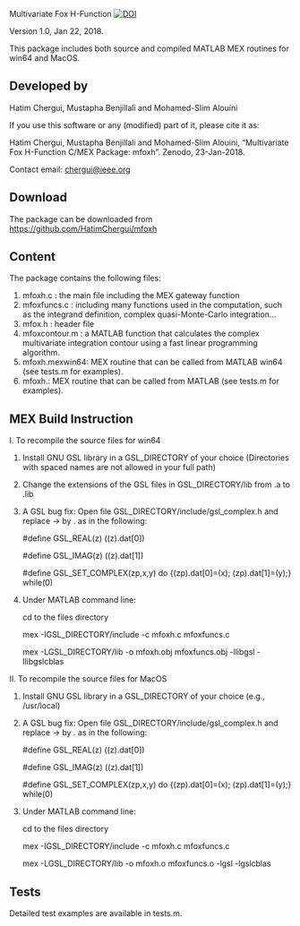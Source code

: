 Multivariate Fox H-Function [![DOI](https://zenodo.org/badge/DOI/10.5281/zenodo.1157833.svg)](https://doi.org/10.5281/zenodo.1157833)

Version 1.0, Jan 22, 2018. 

This package includes both source and compiled MATLAB MEX routines for win64 and MacOS.

Developed by
-------------

Hatim Chergui, Mustapha Benjillali and Mohamed-Slim Alouini

If you use this software or any (modified) part of it, please cite it as:

Hatim Chergui, Mustapha Benjillali and Mohamed-Slim Alouini, “Multivariate Fox H-Function C/MEX Package: mfoxh”. Zenodo, 23-Jan-2018.

Contact email: chergui@ieee.org

Download
--------

The package can be downloaded from https://github.com/HatimChergui/mfoxh

Content
-------

The package contains the following files:

1. mfoxh.c       : the main file including the MEX gateway function
2. mfoxfuncs.c   : including many functions used in the computation, such as the integrand definition, complex quasi-Monte-Carlo integration...
3. mfox.h        : header file
4. mfoxcontour.m : a MATLAB function that calculates the complex multivariate integration contour using a fast linear programming algorithm.
5. mfoxh.mexwin64: MEX routine that can be called from MATLAB win64 (see tests.m for examples).
6. mfoxh.: MEX routine that can be called from MATLAB (see tests.m for examples).

MEX Build Instruction
---------------------

I. To recompile the source files for win64

1. Install GNU GSL library in a GSL_DIRECTORY of your choice (Directories with spaced names are not allowed in your full path)

2. Change the extensions of the GSL files in GSL_DIRECTORY/lib from .a to .lib

3. A GSL bug fix: Open file GSL_DIRECTORY/include/gsl_complex.h and replace -> by . as in the following:

   #define GSL_REAL(z)     ((z).dat[0])
   
   #define GSL_IMAG(z)     ((z).dat[1])
   
   #define GSL_SET_COMPLEX(zp,x,y) do {(zp).dat[0]=(x); (zp).dat[1]=(y);} while(0)

4. Under MATLAB command line: 

   cd to the files directory
   
   mex -IGSL_DIRECTORY/include -c mfoxh.c mfoxfuncs.c
   
   mex -LGSL_DIRECTORY/lib -o mfoxh.obj mfoxfuncs.obj -llibgsl -llibgslcblas


II. To recompile the source files for MacOS

1. Install GNU GSL library in a GSL_DIRECTORY of your choice (e.g., /usr/local)

2. A GSL bug fix: Open file GSL_DIRECTORY/include/gsl_complex.h and replace -> by . as in the following:

   #define GSL_REAL(z)     ((z).dat[0])
   
   #define GSL_IMAG(z)     ((z).dat[1])
   
   #define GSL_SET_COMPLEX(zp,x,y) do {(zp).dat[0]=(x); (zp).dat[1]=(y);} while(0)

3. Under MATLAB command line: 

   cd to the files directory
   
   mex -IGSL_DIRECTORY/include -c mfoxh.c mfoxfuncs.c
   
   mex -LGSL_DIRECTORY/lib -o mfoxh.o mfoxfuncs.o -lgsl -lgslcblas


Tests
-----

Detailed test examples are available in tests.m.

